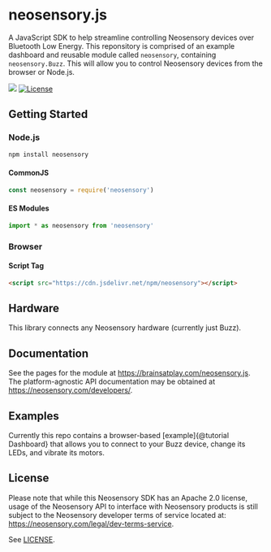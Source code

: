 # neosensory.js
A JavaScript SDK to help streamline controlling Neosensory devices over Bluetooth Low Energy. This reponsitory is comprised of an example dashboard and reusable module called `neosensory`, containing `neosensory.Buzz`. This will allow you to control Neosensory devices from the browser or Node.js.

[![](https://img.shields.io/badge/github-source_code-blue.svg?logo=github&logoColor=white)](https://github.com/brainsatplay/neosensory.js)
[![License](https://img.shields.io/badge/License-Apache%202.0-yellow.svg)](https://opensource.org/licenses/Apache-2.0)

## Getting Started
### Node.js
```bash
npm install neosensory
``` 

#### CommonJS
```javascript
const neosensory = require('neosensory')
``` 

#### ES Modules
```javascript
import * as neosensory from 'neosensory'
```

### Browser
#### Script Tag
```html
<script src="https://cdn.jsdelivr.net/npm/neosensory"></script>
```

## Hardware

This library connects any Neosensory hardware (currently just Buzz).

## Documentation

See the pages for the module at https://brainsatplay.com/neosensory.js. The platform-agnostic API documentation may be obtained at https://neosensory.com/developers/.

## Examples

Currently this repo contains a browser-based [example]{@tutorial Dashboard} that allows you to connect to your Buzz device, change its LEDs, and vibrate its motors.

## License

Please note that while this Neosensory SDK has an Apache 2.0 license,  usage of the Neosensory API to interface with Neosensory products is  still  subject to the Neosensory developer terms of service located at: https://neosensory.com/legal/dev-terms-service.

See [LICENSE](https://github.com/brainsatplay/neosensory.js/blob/main/LICENSE).
